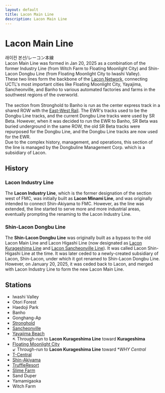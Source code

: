 ```yaml
---
layout: default
title: Lacon Main Line
description: Lacon Main Line
---
```


# Lacon Main Line

래이컨 본선/レーコン本線<br>
Lacon Main Line was formed in Jan 20, 2025 as a combination of the former Industry Line
(from Witch Farm to Floating Moonlight City) and Shin-Lacon Dongbu Line (from Floating Moonlight
City to Iwashi Valley).<br>
These two lines form the backbone of the [Lacon Network](/rail-networks/lcn), connecting
UCTL's most important cities like Floating Moonlight City, Yayajima, Sancheonville, and Banho to
various automated factories and farms in the southwest regions of the overworld.<br><br>
The section from Stronghold to Banho is run as the center express track in a shared ROW
with the [East-West Rail](mrtc-east-west-rail-line). The EWR's tracks used to be the Dongbu Line tracks,
and the current Dongbu Line tracks were used by SR Beta. However, when it was decided to run the
EWR to Banho, SR Beta was buried underground in the same ROW, the old SR Beta tracks were
repurposed for the Dongbu Line, and the Dongbu Line tracks are now used for the EWR.<br>
Due to the complex history, management, and operations, this section of the line is managed by
the Dongbuline Management Corp. which is a subsidiary of Lacon.

## History

### Lacon Industry Line

The **Lacon Industry Line**, which is the former designation of the section west of FMC, was initially built
as **Lacon Minami Line**, and was originally intended to connect Shin-Akiyama to FMC.
However, as the line was extended, the line started to serve more and more industrial areas,
eventually prompting the renaming to the Lacon Industry Line.

### Shin-Lacon Dongbu Line

The **Shin-Lacon Dongbu Line** was originally built as a bypass to the old Lacon Main Line and Lacon Higashi Line
(now designated as [Lacon Kurageshima Line](lcn-kurageshima-line) and [Lacon Sancheonville Line](lcn-sancheonville-line)).
It was called Lacon Shin-Higashi Line at the time. It was later ceded to a newly-created subsidiary of Lacon, Shin-Lacon,
under which it got renamed to Shin-Lacon Dongbu Line.
However, on January 20, 2025, it was ceded back to Lacon, and merged with Lacon Industry Line to form the new Lacon Main Line.


## Stations

- Iwashi Valley
- Otori Forest
- Haedoji Park
- Banho
- Gonghang-Ap
- [Stronghold](/rail-stations/stronghold)
- [Sancheonville](/rail-stations/sancheonville)
- [Yayajima Beach](/rail-stations/yayajima-beach)
<br>↖ Through-run to **Lacon Kurageshima Line** toward **Kurageshima**
- [Floating Moonlight City](/rail-stations/floating-moonlight-city)
<br>↙ Through-run to **Lacon Kurageshima Line** toward **WHY Central*
- [T-Central](/rail-stations/t-central)
- [Shin-Akiyama](/rail-stations/shin-akiyama)
- [TruffleResort](/rail-stations/truffleresort)
- [Slime Farm](/rail-stations/slime-farm)
- Sand Duper
- Yamamigaoka
- Witch Farm
